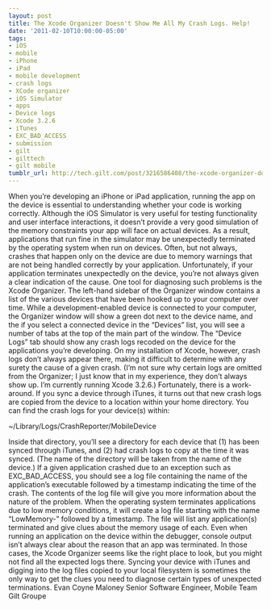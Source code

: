 ```yaml
---
layout: post
title: The Xcode Organizer Doesn't Show Me All My Crash Logs. Help!
date: '2011-02-10T10:00:00-05:00'
tags:
- iOS
- mobile
- iPhone
- iPad
- mobile development
- crash logs
- XCode organizer
- iOS Simulator
- apps
- Device logs
- Xcode 3.2.6
- iTunes
- EXC_BAD_ACCESS
- submission
- gilt
- gilttech
- gilt mobile
tumblr_url: http://tech.gilt.com/post/3216586408/the-xcode-organizer-doesnt-show-me-all-my-crash
---
```

When you’re developing an iPhone or iPad application, running the app on the device is essential to understanding whether your code is working correctly. Although the iOS Simulator is very useful for testing functionality and user interface interactions, it doesn’t provide a very good simulation of the memory constraints your app will face on actual devices. As a result, applications that run fine in the simulator may be unexpectedly terminated by the operating system when run on devices.
Often, but not always, crashes that happen only on the device are due to memory warnings that are not being handled correctly by your application. Unfortunately, if your application terminates unexpectedly on the device, you’re not always given a clear indication of the cause.
One tool for diagnosing such problems is the Xcode Organizer. The left-hand sidebar of the Organizer window contains a list of the various devices that have been hooked up to your computer over time. While a development-enabled device is connected to your computer, the Organizer window will show a green dot next to the device name, and the if you select a connected device in the “Devices” list, you will see a number of tabs at the top of the main part of the window.
The “Device Logs” tab should show any crash logs recoded on the device for the applications you’re developing. On my installation of Xcode, however, crash logs don’t always appear there, making it difficult to determine with any surety the cause of a given crash. (I’m not sure why certain logs are omitted from the Organizer; I just know that in my experience, they don’t always show up. I’m currently running Xcode 3.2.6.)
Fortunately, there is a work-around. If you sync a device through iTunes, it turns out that new crash logs are copied from the device to a location within your home directory. You can find the crash logs for your device(s) within:

~/Library/Logs/CrashReporter/MobileDevice

Inside that directory, you’ll see a directory for each device that (1) has been synced through iTunes, and (2) had crash logs to copy at the time it was synced. (The name of the directory will be taken from the name of the device.)
If a given application crashed due to an exception such as EXC_BAD_ACCESS, you should see a log file containing the name of the application’s executable followed by a timestamp indicating the time of the crash. The contents of the log file will give you more information about the nature of the problem.
When the operating system terminates applications due to low memory conditions, it will create a log file starting with the name “LowMemory-” followed by a timestamp. The file will list any application(s) terminated and give clues about the memory usage of each.
Even when running an application on the device within the debugger, console output isn’t always clear about the reason that an app was terminated. In those cases, the Xcode Organizer seems like the right place to look, but you might not find all the expected logs there. Syncing your device with iTunes and digging into the log files copied to your local filesystem is sometimes the only way to get the clues you need to diagnose certain types of unexpected terminations.
Evan Coyne Maloney Senior Software Engineer, Mobile Team Gilt Groupe
